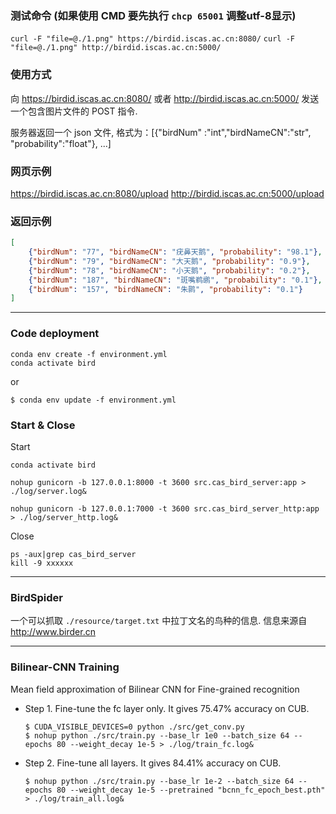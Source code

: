 ### 测试命令 (如果使用 CMD 要先执行 `chcp 65001` 调整utf-8显示)

`curl -F "file=@./1.png" https://birdid.iscas.ac.cn:8080/`
`curl -F "file=@./1.png" http://birdid.iscas.ac.cn:5000/`

### 使用方式

向 https://birdid.iscas.ac.cn:8080/ 或者 http://birdid.iscas.ac.cn:5000/ 发送一个包含图片文件的 POST 指令.

服务器返回一个 json 文件, 格式为：[{"birdNum" :"int","birdNameCN":"str", "probability":"float"}, ...]

### 网页示例
https://birdid.iscas.ac.cn:8080/upload
http://birdid.iscas.ac.cn:5000/upload

### 返回示例

```json
[
    {"birdNum": "77", "birdNameCN": "疣鼻天鹅", "probability": "98.1"}, 
    {"birdNum": "79", "birdNameCN": "大天鹅", "probability": "0.9"}, 
    {"birdNum": "78", "birdNameCN": "小天鹅", "probability": "0.2"}, 
    {"birdNum": "187", "birdNameCN": "斑嘴鹈鹕", "probability": "0.1"}, 
    {"birdNum": "157", "birdNameCN": "朱鹮", "probability": "0.1"}
]
```
---

### Code deployment

```
conda env create -f environment.yml
conda activate bird
```

or
```
$ conda env update -f environment.yml
```

### Start & Close

Start
```
conda activate bird

nohup gunicorn -b 127.0.0.1:8000 -t 3600 src.cas_bird_server:app > ./log/server.log&

nohup gunicorn -b 127.0.0.1:7000 -t 3600 src.cas_bird_server_http:app > ./log/server_http.log&
```

Close
```
ps -aux|grep cas_bird_server
kill -9 xxxxxx 
```

---

### BirdSpider

一个可以抓取 `./resource/target.txt` 中拉丁文名的鸟种的信息. 信息来源自 http://www.birder.cn

---

### Bilinear-CNN Training

Mean field approximation of Bilinear CNN for Fine-grained recognition
* Step 1. Fine-tune the fc layer only.
    It gives 75.47% accuracy on CUB.
    ```
    $ CUDA_VISIBLE_DEVICES=0 python ./src/get_conv.py
    $ nohup python ./src/train.py --base_lr 1e0 --batch_size 64 --epochs 80 --weight_decay 1e-5 > ./log/train_fc.log&
    ```

* Step 2. Fine-tune all layers.
    It gives 84.41% accuracy on CUB.
    ```
    $ nohup python ./src/train.py --base_lr 1e-2 --batch_size 64 --epochs 80 --weight_decay 1e-5 --pretrained "bcnn_fc_epoch_best.pth" > ./log/train_all.log&
    ```

